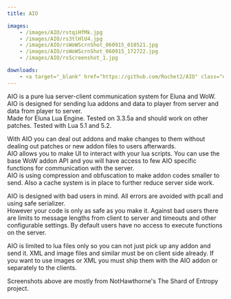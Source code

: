 ```yaml
---
title: AIO

images:
    - /images/AIO/rstqiHfMk.jpg
    - /images/AIO/rs3tlHlU4.jpg
    - /images/AIO/rsWoWScrnShot_060915_010521.jpg
    - /images/AIO/rsWoWScrnShot_060915_172722.jpg
    - /images/AIO/rsScreenshot_1.jpg

downloads:
    - <a target="_blank" href="https://github.com/Rochet2/AIO" class="download button">Eluna Lua Engine</a>
---
```


AIO is a pure lua server-client communication system for Eluna and WoW.  
AIO is designed for sending lua addons and data to player from server and data from player to server.  
Made for Eluna Lua Engine. Tested on 3.3.5a and should work on other patches. Tested with Lua 5.1 and 5.2.

With AIO you can deal out addons and make changes to them without dealing out patches or new addon files to users afterwards.  
AIO allows you to make UI to interact with your lua scripts. You can use the base WoW addon API and you will have access to few AIO specific functions for communication with the server.  
AIO is using compression and obfuscation to make addon codes smaller to send. Also a cache system is in place to further reduce server side work.

AIO is designed with bad users in mind. All errors are avoided with pcall and using safe serializer.  
However your code is only as safe as you make it. Against bad users there are limits to message lengths from client to server and timeouts and other configurable settings.
By default users have no access to execute functions on the server.

AIO is limited to lua files only so you can not just pick up any addon and send it. XML and image files and similar must be on client side already.
If you want to use images or XML you must ship them with the AIO addon or separately to the clients.

Screenshots above are mostly from NotHawthorne's The Shard of Entropy project.
